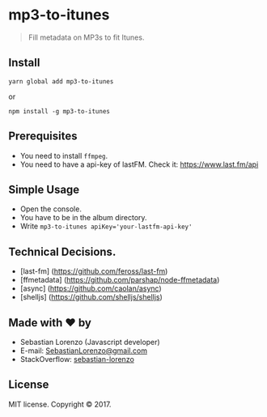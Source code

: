 # mp3-to-itunes

> Fill metadata on MP3s to fit Itunes.

## Install

`yarn global add mp3-to-itunes`

or

`npm install -g mp3-to-itunes`

## Prerequisites

- You need to install `ffmpeg`.
- You need to have a api-key of lastFM. Check it: https://www.last.fm/api

## Simple Usage

- Open the console.
- You have to be in the album directory.
- Write `mp3-to-itunes apiKey='your-lastfm-api-key'`

## Technical Decisions.

- [last-fm] (https://github.com/feross/last-fm)
- [ffmetadata] (https://github.com/parshap/node-ffmetadata)
- [async] (https://github.com/caolan/async)
- [shelljs] (https://github.com/shelljs/shelljs)

## Made with ❤ by

- Sebastian Lorenzo (Javascript developer)
- E-mail: [SebastianLorenzo@gmail.com](mailto:SebastianLorenzo@gmail.com)
- StackOverflow: [sebastian-lorenzo](http://stackoverflow.com/users/1741027/sebastian-lorenzo?tab=profile)

## License

MIT license. Copyright © 2017.
